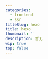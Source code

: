 ```yaml
---
categories:
  - frontend
  - ssr
titleSlug: hexo
title: hexo
thumbnail: ''
description: 暂无
wip: true
top: false
---
```


